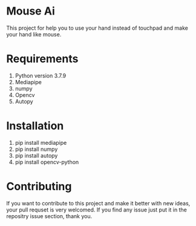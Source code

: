 # Mouse Ai
This project for help you to use your hand instead of touchpad and make your hand like mouse.
# Requirements
1. Python version 3.7.9
2. Mediapipe
3. numpy
4. Opencv
5. Autopy
# Installation
1. pip install mediapipe
2. pip install numpy
3. pip install autopy
4. pip install opencv-python
# Contributing
If you want to contribute to this project and make it better with new ideas, your pull requset is very welcomed. If you find any issue just put it in the repositry issue section, thank you.





